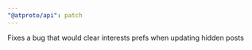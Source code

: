 ```yaml
---
"@atproto/api": patch
---
```


Fixes a bug that would clear interests prefs when updating hidden posts
